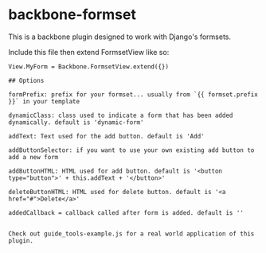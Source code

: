 # backbone-formset
This is a backbone plugin designed to work with Django's formsets.

Include this file then extend FormsetView like so:

```
View.MyForm = Backbone.FormsetView.extend({})

## Options

formPrefix: prefix for your formset... usually from `{{ formset.prefix }}` in your template

dynamicClass: class used to indicate a form that has been added dynamically. default is 'dynamic-form'

addText: Text used for the add button. default is 'Add'

addButtonSelector: if you want to use your own existing add button to add a new form

addButtonHTML: HTML used for add button. default is '<button type="button">' + this.addText + '</button>'

deleteButtonHTML: HTML used for delete button. default is '<a href="#">Delete</a>'

addedCallback = callback called after form is added. default is ''


Check out guide_tools-example.js for a real world application of this plugin. 
